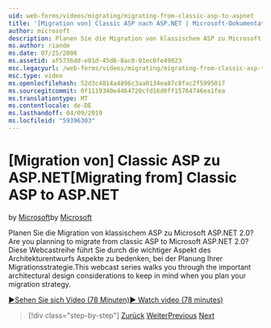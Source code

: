 ```yaml
---
uid: web-forms/videos/migrating/migrating-from-classic-asp-to-aspnet
title: '[Migration von] Classic ASP nach ASP.NET | Microsoft-Dokumentation'
author: microsoft
description: Planen Sie die Migration von klassischem ASP zu Microsoft ASP.NET 2.0? Diese Webcastreihe führt Sie durch die Überlegung wichtiger Aspekt des Architekturentwurfs...
ms.author: riande
ms.date: 07/25/2006
ms.assetid: af5736dd-e01d-45d6-8ac0-01ec0fe49023
msc.legacyurl: /web-forms/videos/migrating/migrating-from-classic-asp-to-aspnet
msc.type: video
ms.openlocfilehash: 52d3c4814a4896c3aa0134ea87c8fac2f5995017
ms.sourcegitcommit: 0f1119340e4464720cfd16d0ff15764746ea1fea
ms.translationtype: MT
ms.contentlocale: de-DE
ms.lasthandoff: 04/09/2019
ms.locfileid: "59396303"
---
```

# <a name="migrating-from-classic-asp-to-aspnet"></a><span data-ttu-id="4f24e-104">[Migration von] Classic ASP zu ASP.NET</span><span class="sxs-lookup"><span data-stu-id="4f24e-104">[Migrating from] Classic ASP to ASP.NET</span></span>

<span data-ttu-id="4f24e-105">by [Microsoft](https://github.com/microsoft)</span><span class="sxs-lookup"><span data-stu-id="4f24e-105">by [Microsoft](https://github.com/microsoft)</span></span>

<span data-ttu-id="4f24e-106">Planen Sie die Migration von klassischem ASP zu Microsoft ASP.NET 2.0?</span><span class="sxs-lookup"><span data-stu-id="4f24e-106">Are you planning to migrate from classic ASP to Microsoft ASP.NET 2.0?</span></span> <span data-ttu-id="4f24e-107">Diese Webcastreihe führt Sie durch die wichtiger Aspekt des Architekturentwurfs Aspekte zu bedenken, bei der Planung Ihrer Migrationsstrategie.</span><span class="sxs-lookup"><span data-stu-id="4f24e-107">This webcast series walks you through the important architectural design considerations to keep in mind when you plan your migration strategy.</span></span>

[<span data-ttu-id="4f24e-108">&#9654;Sehen Sie sich Video (78 Minuten)</span><span class="sxs-lookup"><span data-stu-id="4f24e-108">&#9654; Watch video (78 minutes)</span></span>](https://channel9.msdn.com/Blogs/ASP-NET-Site-Videos/migrating-from-classic-asp-to-aspnet)

> [!div class="step-by-step"]
> <span data-ttu-id="4f24e-109">[Zurück](intro-to-aspnet-20-user-interface-elements.md)
> [Weiter](intro-to-aspnet-for-jsp-developers-welcome-to-aspnet-20.md)</span><span class="sxs-lookup"><span data-stu-id="4f24e-109">[Previous](intro-to-aspnet-20-user-interface-elements.md)
[Next](intro-to-aspnet-for-jsp-developers-welcome-to-aspnet-20.md)</span></span>
